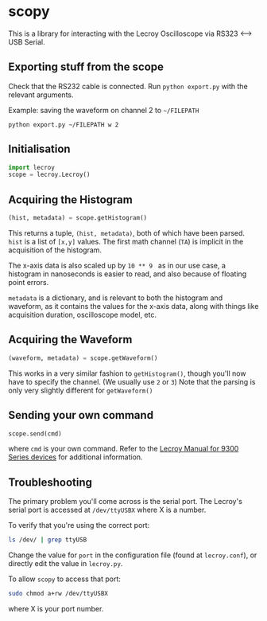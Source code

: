# scopy

This is a library for interacting with the Lecroy Oscilloscope via RS323 <--> USB Serial.

## Exporting stuff from the scope

Check that the RS232 cable is connected. Run ```python export.py``` with the relevant arguments.

Example: saving the waveform on channel 2 to ```~/FILEPATH``` 
```
python export.py ~/FILEPATH w 2
```

## Initialisation
```python
import lecroy
scope = lecroy.Lecroy()
```

## Acquiring the Histogram

```python
(hist, metadata) = scope.getHistogram()
```

This returns a tuple, ```(hist, metadata)```, both of which have been parsed. ```hist``` is a list of ```[x,y]``` values. The first math channel (```TA```) is implicit in the acquisition of the histogram.

The x-axis data is also scaled up by ```10 ** 9 ``` as in our use case, a histogram in nanoseconds is easier to read, and also because of floating point errors.

```metadata``` is a dictionary, and is relevant to both the histogram and waveform, as it contains the values for the x-axis data, along with things like acquisition duration, oscilloscope model, etc.

## Acquiring the Waveform

```python
(waveform, metadata) = scope.getWaveform()
```

This works in a very similar fashion to ```getHistogram()```, though you'll now have to specify the channel. (We usually use ```2``` or ```3```) Note that the parsing is only very slightly different for ```getWaveform()```

## Sending your own command

```python
scope.send(cmd)
```
where ```cmd``` is your own command. Refer to the [Lecroy Manual for 9300 Series devices](http://cdn.teledynelecroy.com/files/manuals/9300-rcm_reva.pdf) for additional information.

## Troubleshooting
The primary problem you'll come across is the serial port. The Lecroy's serial port is accessed at ```/dev/ttyUSBX``` where X is a number.

To verify that you're using the correct port:
```bash
ls /dev/ | grep ttyUSB
```
Change the value for ```port``` in the configuration file (found at ```lecroy.conf```), or directly edit the value in ```lecroy.py```.

To allow ```scopy``` to access that port:
```bash
sudo chmod a+rw /dev/ttyUSBX
```
where X is your port number.

